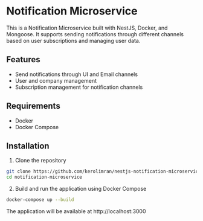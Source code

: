 # Notification Microservice

This is a Notification Microservice built with NestJS, Docker, and Mongoose. It supports sending notifications through different channels based on user subscriptions and managing user data.

## Features

- Send notifications through UI and Email channels
- User and company management
- Subscription management for notification channels


## Requirements

- Docker
- Docker Compose

## Installation

1. Clone the repository

```bash
git clone https://github.com/kerolimran/nestjs-notification-microservice.git
cd notification-microservice
```

2. Build and run the application using Docker Compose

```bash
docker-compose up --build
```

The application will be available at http://localhost:3000